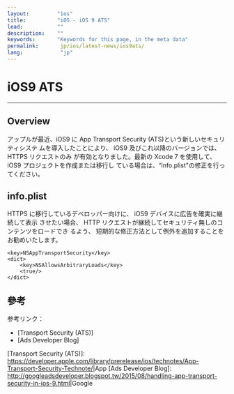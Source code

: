 ```yaml
---
layout:         "ios"
title:          "iOS - iOS 9 ATS"
lead:           ""
description:    ""
keywords:       "Keywords for this page, in the meta data"
permalink:       jp/ios/latest-news/ios9ats/
lang:            "jp"
---
```

# iOS9 ATS
---

## Overview
アップルが最近、iOS9 に App Transport Security (ATS)という新しいセキュリティシステ ムを導入したことにより、 iOS9 及びこれ以降のバージョンでは、HTTPS リクエストのみ が有効となりました。最新の Xcode 7 を使用して、iOS9 プロジェクトを作成または移行し ている場合は、“info.plist"の修正を行ってください。

## info.plist
HTTPS に移行しているデベロッパー向けに、 iOS9 デバイスに広告を確実に継続して表示 させたい場合、 HTTP リクエストが継続してセキュリティ無しのコンテンツをロードでき るよう、 短期的な修正方法として例外を追加することをお勧めいたします。

    <key>NSAppTransportSecurity</key>
    <dict>
        <key>NSAllowsArbitraryLoads</key>
        <true/>
    </dict>


## 參考
参考リンク：

- [Transport Security (ATS)]
- [Ads Developer Blog]


[Transport Security (ATS)]: <https://developer.apple.com/library/prerelease/ios/technotes/App-Transport-Security-Technote/>|App
[Ads Developer Blog]: <http://googleadsdeveloper.blogspot.tw/2015/08/handling-app-transport-security-in-ios-9.html>|Google
